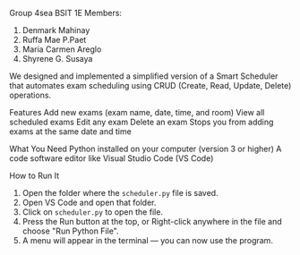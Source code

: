 Group 4sea BSIT 1E
Members:
1. Denmark Mahinay
2. Ruffa Mae P.Paet
3. Maria Carmen Areglo
4. Shyrene G. Susaya

We designed and implemented a simplified version of a
Smart Scheduler that automates exam scheduling using
CRUD (Create, Read, Update, Delete) operations. 

Features
Add new exams (exam name, date, time, and room)
View all scheduled exams
Edit any exam
Delete an exam
Stops you from adding exams at the same date and time 

What You Need
Python installed on your computer (version 3 or higher)
A code software editor like Visual Studio Code (VS Code)

How to Run It
1. Open the folder where the `scheduler.py` file is saved.
2. Open VS Code and open that folder.
3. Click on `scheduler.py` to open the file.
4. Press the Run button at the top, or
   Right-click anywhere in the file and choose "Run Python File".
5. A menu will appear in the terminal — you can now use the program.


